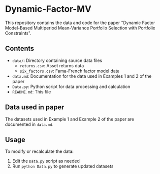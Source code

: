 # Dynamic-Factor-MV

This repository contains the data and code for the paper "Dynamic Factor Model-Based Multiperiod Mean-Variance Portfolio Selection with Portfolio Constraints".

## Contents

- `data/`: Directory containing source data files
  - `returns.csv`: Asset returns data
  - `six_factors.csv`: Fama-French factor model data
- `data.md`: Documentation for the data used in Examples 1 and 2 of the paper
- `Data.py`: Python script for data processing and calculation
- `README.md`: This file

## Data used in paper

The datasets used in Example 1 and Example 2 of the paper are documented in `data.md`. 

## Usage

To modify or recalculate the data:

1. Edit the `Data.py` script as needed
2. Run `python Data.py` to generate updated datasets
